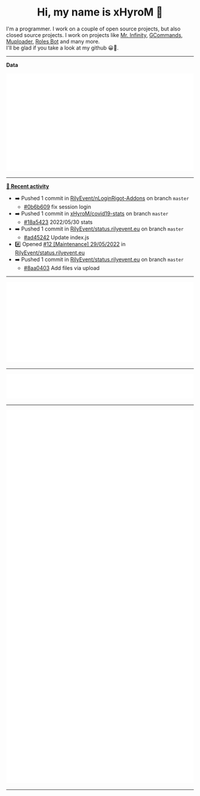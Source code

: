 <p align="center">
    <!-- <img src="https://avatars.githubusercontent.com/u/56601352" width="192" alt="hyro's pfp" /> -->
    <h1 align="center">Hi, my name is xHyroM 👋</h1>
</p>

I'm a programmer. I work on a couple of open source projects, but also closed source projects. I work on projects like [Mr. Infinity](https://discord.com/oauth2/authorize?client_id=720321585625694239&scope=bot%20applications.commands&permissions=8&redirect_uri=https://blobs.gq/imanager&prompt=consent&response_type=code), [GCommands](https://github.com/Garlic-Team/GCommands), [Muploader](https://github.com/xHyroM/Muploder), [Roles Bot](https://github.com/xHyroM/roles-bot) and many more.  
I'll be glad if you take a look at my github 😀👀.

___
**Data**

<img src="https://github.com/xHyroM/xHyroM/blob/master/.cache/base.svg">

___

**[📰 Recent activity](https://github.com/xHyroM)**
* ➡️ Pushed 1 commit in [RilyEvent/nLoginRigot-Addons](https://github.com/RilyEvent/nLoginRigot-Addons) on branch `master`
  * [#0b6b609](https://github.com/RilyEvent/nLoginRigot-Addons/commit/0b6b609) fix session login
* ➡️ Pushed 1 commit in [xHyroM/covid19-stats](https://github.com/xHyroM/covid19-stats) on branch `master`
  * [#18a5423](https://github.com/xHyroM/covid19-stats/commit/18a5423) 2022/05/30 stats
* ➡️ Pushed 1 commit in [RilyEvent/status.rilyevent.eu](https://github.com/RilyEvent/status.rilyevent.eu) on branch `master`
  * [#ad45242](https://github.com/RilyEvent/status.rilyevent.eu/commit/ad45242) Update index.js
* #️⃣ Opened [#12 [Maintenance] 29/05/2022](https://github.com/RilyEvent/status.rilyevent.eu/issues/12) in [RilyEvent/status.rilyevent.eu](https://github.com/RilyEvent/status.rilyevent.eu)
* ➡️ Pushed 1 commit in [RilyEvent/status.rilyevent.eu](https://github.com/RilyEvent/status.rilyevent.eu) on branch `master`
  * [#8aa0403](https://github.com/RilyEvent/status.rilyevent.eu/commit/8aa0403) Add files via upload


___

<img src="https://github.com/xHyroM/xHyroM/blob/master/.cache/isocalendar.svg">

___

<img src="https://github.com/xHyroM/xHyroM/blob/master/.cache/languages.svg">

___

<img src="https://github.com/xHyroM/xHyroM/blob/master/.cache/achievements.svg">

___

